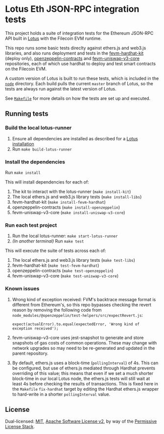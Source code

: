 # Lotus Eth JSON-RPC integration tests

This project holds a suite of integration tests for the Ethereum JSON-RPC API built in [Lotus](https://github.com/filecoin-project/lotus) with the Filecoin EVM runtime.

This repo runs some basic tests direclty against ethers.js and web3.js libraries, and also runs deployment and tests in the [fevm-hardhat-kit](https://github.com/filecoin-project/fevm-hardhat-kit) (deploy only), [openzeppelin-contracts](https://github.com/filecoin-project/openzeppelin-contracts) and [fevm-uniswap-v3-core](https://github.com/DigitalMOB2/fevm-uniswap-v3-core) repositories, each of which use hardhat to deploy and test smart contracts on the Filecoin EVM.

A custom version of Lotus is built to run these tests, which is included in the [`node`](./node) directory. Each build pulls the current `master` branch of Lotus, so the tests are always run against the latest version of Lotus.

See [`Makefile`](./Makefile) for more details on how the tests are set up and executed.

## Running tests

### Build the local lotus-runner

1. Ensure all dependencies are installed as described for a [Lotus installation](https://lotus.filecoin.io/lotus/install/prerequisites/)
2. Run `make build-lotus-runner`

### Install the dependencies

Run `make install`

This will install dependencies for each of:
1. The kit to interact with the lotus-runner (`make install-kit`)
2. The local ethers.js and web3.js library tests (`make install-libs`)
3. fevm-hardhat-kit (`make install-fevm-hardhat`)
4. openzeppelin-contracts (`make install-openzeppelin`)
5. fevm-uniswap-v3-core (`make install-uniswap-v3-core`)

### Run each test project

1. Run the local lotus-runner: `make start-lotus-runner`
2. *(In another terminal)* Run `make test`

This will execute the suite of tests across each of:
1. The local ethers.js and web3.js library tests (`make test-libs`)
2. fevm-hardhat-kit (`make test-fevm-hardhat`)
3. openzeppelin-contracts (`make test-openzeppelin`)
4. fevm-uniswap-v3-core (`make test-uniswap-v3-core`)

### Known issues

1. Wrong kind of exception received: FVM's backtrace message format is different from Ethereum's, so this repo bypasses checking the revert reason by removing the following code from `node_modules/@openzeppelin/test-helpers/src/expectRevert.js`:

   ```expect(actualError).to.equal(expectedError, 'Wrong kind of exception received');```

2. fevm-uniswap-v3-core uses jest-snapshot to generate and store snapshots of gas costs of common operations. These may change with network upgrades so may need to be re-generated and updated in the parent repository.

3. By default, ethers.js uses a block-time (`pollingInterval`) of 4s. This can be configured, but use of ethers.js mediated through Hardhat prevents overriding of this value; this means that even if we set a much shorter block-time in our local Lotus node, the ethers.js tests will still wait at least 4s before checking the results of transactions. This is fixed here in the `Makefile` `fix-hardhat` target by editing the Hardhat ethers.js wrapper to hard-write in a shorter `pollingInterval` value.

## License

Dual-licensed: [MIT](./LICENSE-MIT), [Apache Software License v2](./LICENSE-APACHE), by way of the [Permissive License Stack](https://protocol.ai/blog/announcing-the-permissive-license-stack/).
